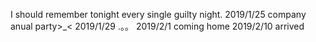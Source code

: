 I should remember tonight every single guilty night.
2019/1/25 company anual party>_<
2019/1/29 .。。
2019/2/1 coming home
2019/2/10 arrived
